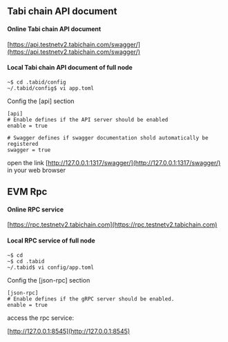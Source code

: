 
## Tabi chain API document
#### Online Tabi chain API document

[https://api.testnetv2.tabichain.com/swagger/](https://api.testnetv2.tabichain.com/swagger/)

#### Local Tabi chain API document of full node

```shell
~$ cd .tabid/config
~/.tabid/config$ vi app.toml
```
Config the [api] section

```
[api]
# Enable defines if the API server should be enabled
enable = true

# Swagger defines if swagger documentation shold automatically be registered
swagger = true
```

open the link [http://127.0.0.1:1317/swagger/](http://127.0.0.1:1317/swagger/) in your web browser


## EVM Rpc
#### Online RPC service
  [https://rpc.testnetv2.tabichain.com](https://rpc.testnetv2.tabichain.com)

#### Local RPC service of full node
```shell
~$ cd 
~$ cd .tabid
~/.tabid$ vi config/app.toml
```

Config the [json-rpc] section
```
[json-rpc]
# Enable defines if the gRPC server should be enabled.
enable = true
```

access the rpc service:

[http://127.0.0.1:8545](http://127.0.0.1:8545)


